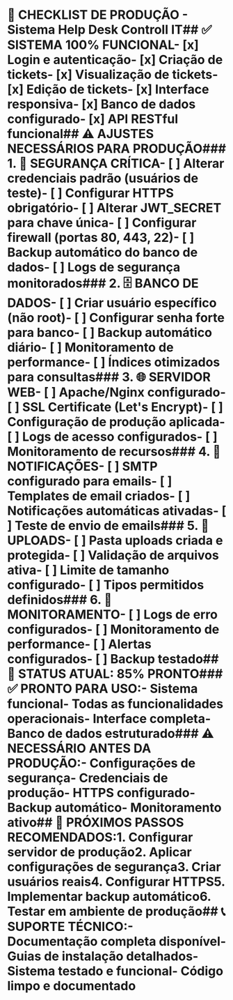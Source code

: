 # 🚀 CHECKLIST DE PRODUÇÃO - Sistema Help Desk Controll IT## ✅ SISTEMA 100% FUNCIONAL- [x] Login e autenticação- [x] Criação de tickets- [x] Visualização de tickets- [x] Edição de tickets- [x] Interface responsiva- [x] Banco de dados configurado- [x] API RESTful funcional## ⚠️ AJUSTES NECESSÁRIOS PARA PRODUÇÃO### 1. 🔐 SEGURANÇA CRÍTICA- [ ] **Alterar credenciais padrão** (usuários de teste)- [ ] **Configurar HTTPS** obrigatório- [ ] **Alterar JWT_SECRET** para chave única- [ ] **Configurar firewall** (portas 80, 443, 22)- [ ] **Backup automático** do banco de dados- [ ] **Logs de segurança** monitorados### 2. 🗄️ BANCO DE DADOS- [ ] **Criar usuário específico** (não root)- [ ] **Configurar senha forte** para banco- [ ] **Backup automático** diário- [ ] **Monitoramento** de performance- [ ] **Índices otimizados** para consultas### 3. 🌐 SERVIDOR WEB- [ ] **Apache/Nginx** configurado- [ ] **SSL Certificate** (Let's Encrypt)- [ ] **Configuração de produção** aplicada- [ ] **Logs de acesso** configurados- [ ] **Monitoramento** de recursos### 4. 📧 NOTIFICAÇÕES- [ ] **SMTP configurado** para emails- [ ] **Templates de email** criados- [ ] **Notificações automáticas** ativadas- [ ] **Teste de envio** de emails### 5. 📁 UPLOADS- [ ] **Pasta uploads** criada e protegida- [ ] **Validação de arquivos** ativa- [ ] **Limite de tamanho** configurado- [ ] **Tipos permitidos** definidos### 6. 🔄 MONITORAMENTO- [ ] **Logs de erro** configurados- [ ] **Monitoramento** de performance- [ ] **Alertas** configurados- [ ] **Backup** testado## 🎯 STATUS ATUAL: 85% PRONTO### ✅ PRONTO PARA USO:- Sistema funcional- Todas as funcionalidades operacionais- Interface completa- Banco de dados estruturado### ⚠️ NECESSÁRIO ANTES DA PRODUÇÃO:- Configurações de segurança- Credenciais de produção- HTTPS configurado- Backup automático- Monitoramento ativo## 🚀 PRÓXIMOS PASSOS RECOMENDADOS:1. **Configurar servidor de produção**2. **Aplicar configurações de segurança**3. **Criar usuários reais**4. **Configurar HTTPS**5. **Implementar backup automático**6. **Testar em ambiente de produção**## 📞 SUPORTE TÉCNICO:- Documentação completa disponível- Guias de instalação detalhados- Sistema testado e funcional- Código limpo e documentado